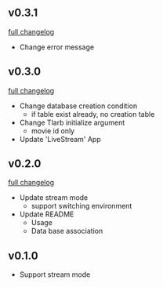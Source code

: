 ## v0.3.1
[full changelog](http://github.com/ysato5654/tlarb/compare/v0.3.0...v0.3.1)

* Change error message

## v0.3.0
[full changelog](http://github.com/ysato5654/tlarb/compare/v0.2.0...v0.3.0)

* Change database creation condition
	- if table exist already, no creation table
* Change Tlarb initialize argument
	- movie id only
* Update 'LiveStream' App

## v0.2.0
[full changelog](http://github.com/ysato5654/tlarb/compare/v0.1.0...v0.2.0)

* Update stream mode
	- support switching environment
* Update README
	- Usage
	- Data base association

## v0.1.0

* Support stream mode
